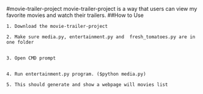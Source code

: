 #movie-trailer-project
movie-trailer-project is a way that users can view my favorite movies and watch their trailers.
##How to Use
```
1. Download the movie-trailer-project

2. Make sure media.py, entertainment.py and  fresh_tomatoes.py are in one folder


3. Open CMD prompt


4. Run entertainment.py program. ($python media.py)

5. This should generate and show a webpage will movies list
```